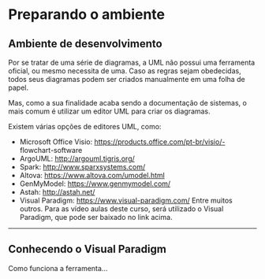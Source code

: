 # Preparando o ambiente

## Ambiente de desenvolvimento
Por se tratar de uma série de diagramas, a UML não possui uma ferramenta oficial, ou mesmo necessita de uma. Caso as regras sejam obedecidas, todos seus diagramas podem ser criados manualmente em uma folha de papel.

Mas, como a sua finalidade acaba sendo a documentação de sistemas, o mais comum é utilizar um editor UML para criar os diagramas.

Existem várias opções de editores UML, como:

- Microsoft Office Visio: https://products.office.com/pt-br/visio/- flowchart-software
- ArgoUML: http://argouml.tigris.org/
- Spark: http://www.sparxsystems.com/
- Altova: https://www.altova.com/umodel.html
- GenMyModel: https://www.genmymodel.com/
- Astah: http://astah.net/
- Visual Paradigm: https://www.visual-paradigm.com/
Entre muitos outros. Para as vídeo aulas deste curso, será utilizado o Visual Paradigm, que pode ser baixado no link acima.

---

## Conhecendo o Visual Paradigm

Como funciona a ferramenta...